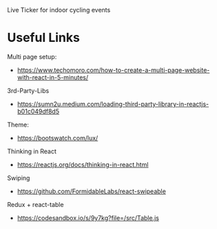 Live Ticker for indoor cycling events

# Useful Links
Multi page setup:
- https://www.techomoro.com/how-to-create-a-multi-page-website-with-react-in-5-minutes/

3rd-Party-Libs
- https://sumn2u.medium.com/loading-third-party-library-in-reactjs-b01c049df8d5

Theme:
- https://bootswatch.com/lux/

Thinking in React
- https://reactjs.org/docs/thinking-in-react.html

Swiping
- https://github.com/FormidableLabs/react-swipeable

Redux + react-table
- https://codesandbox.io/s/9y7kg?file=/src/Table.js